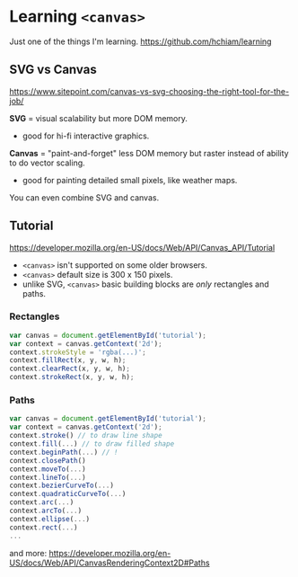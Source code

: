 # Learning `<canvas>`

Just one of the things I'm learning. <https://github.com/hchiam/learning>

## SVG vs Canvas

<https://www.sitepoint.com/canvas-vs-svg-choosing-the-right-tool-for-the-job/>

**SVG** = visual scalability but more DOM memory.

- good for hi-fi interactive graphics.

**Canvas** = "paint-and-forget" less DOM memory but raster instead of ability to do vector scaling.

- good for painting detailed small pixels, like weather maps.

You can even combine SVG and canvas.

## Tutorial

<https://developer.mozilla.org/en-US/docs/Web/API/Canvas_API/Tutorial>

- `<canvas>` isn't supported on some older browsers.
- `<canvas>` default size is 300 x 150 pixels.
- unlike SVG, `<canvas>` basic building blocks are *only* rectangles and paths.

### Rectangles

```js
var canvas = document.getElementById('tutorial');
var context = canvas.getContext('2d');
context.strokeStyle = 'rgba(...)';
context.fillRect(x, y, w, h);
context.clearRect(x, y, w, h);
context.strokeRect(x, y, w, h);
```

### Paths

```js
var canvas = document.getElementById('tutorial');
var context = canvas.getContext('2d');
context.stroke() // to draw line shape
context.fill(...) // to draw filled shape
context.beginPath(...) // !
context.closePath()
context.moveTo(...)
context.lineTo(...)
context.bezierCurveTo(...)
context.quadraticCurveTo(...)
context.arc(...)
context.arcTo(...)
context.ellipse(...)
context.rect(...)
...
```

and more: <https://developer.mozilla.org/en-US/docs/Web/API/CanvasRenderingContext2D#Paths>
